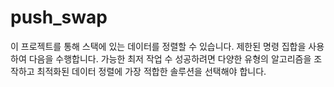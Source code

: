 # push_swap
이 프로젝트를 통해 스택에 있는 데이터를 정렬할 수 있습니다. 제한된 명령 집합을 사용하여 다음을 수행합니다. 가능한 최저 작업 수 성공하려면 다양한 유형의 알고리즘을 조작하고 최적화된 데이터 정렬에 가장 적합한 솔루션을 선택해야 합니다.
